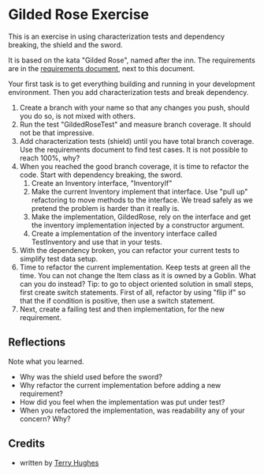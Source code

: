 Gilded Rose Exercise
===========

This is an exercise in using characterization tests and dependency breaking, the shield and the sword.

It is based on the kata "Gilded Rose", named after the inn. The requirements are in the [requirements document](requirements.md), next to this document.

Your first task is to get everything building and running in your development environment. Then you add characterization tests and break dependency.

1. Create a branch with your name so that any changes you push, should you do so, is not mixed with others.
1. Run the test "GildedRoseTest" and measure branch coverage. It should not be that impressive.
1. Add characterization tests (shield) until you have total branch coverage. Use the requirements document to find test cases. It is not possible to reach 100%, why?
1. When you reached the good branch coverage, it is time to refactor the code. Start with dependency breaking, the sword. 
    1. Create an Inventory interface, "InventoryIf"
    1. Make the current Inventory implement that interface. Use "pull up" refactoring to move methods to the interface. We tread safely as we pretend the problem is harder than it really is.
    1. Make the implementation, GildedRose, rely on the interface and get the inventory implementation injected by a constructor argument.
    1. Create a implementation of the inventory interface called TestInventory and use that in your tests.
1. With the dependency broken, you can refactor your current tests to simplify test data setup. 
1. Time to refactor the current implementation. Keep tests at green all the time. You can not change the Item class as it is owned by a Goblin. What can you do instead? Tip: to go to object oriented solution in small steps, first create switch statements. First of all, refactor by using "flip if" so that the if condition is positive, then use a switch statement.
1. Next, create a failing test and then implementation, for the new requirement. 
 
Reflections
------
Note what you learned. 

* Why was the shield used before the sword? 
* Why refactor the current implementation before adding a new requirement?
* How did you feel when the implementation was put under test? 
* When you refactored the implementation, was readability any of your concern? Why?


Credits
-------

* written by [Terry Hughes](https://twitter.com/TerryHughes)
